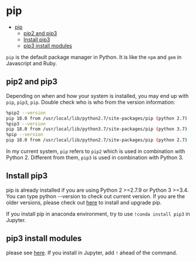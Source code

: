# pip

<!-- TOC -->

- [pip](#pip)
    - [pip2 and pip3](#pip2-and-pip3)
    - [Install pip3](#install-pip3)
    - [pip3 install modules](#pip3-install-modules)

<!-- /TOC -->

`pip` is the default package manager in Python. It is like the `npm` and `gem` in Javascript and Ruby.

## pip2 and pip3

Depending on when and how your system is installed, you may end up with `pip`, `pip3`, `pip`. Double check who is who from the version information:

```bash
%pip2 --version
pip 18.0 from /usr/local/lib/python2.7/site-packages/pip (python 2.7)
%pip3 --version
pip 18.0 from /usr/local/lib/python3.7/site-packages/pip (python 3.7)
%pip --version
pip 18.0 from /usr/local/lib/python2.7/site-packages/pip (python 2.7)
```

In my current system, `pip` refers to `pip2` which is used in combination with Python 2. Different from them, `pip3` is used in combination with Python 3.

## Install pip3

pip is already installed if you are using Python 2 >=2.7.9 or Python 3 >=3.4. You can type python --version to check out current version. If you are the older versions, please check out [here](https://pip.pypa.io/en/stable/installing/) to install and upgrade pip.

If you install pip in anaconda environment, try to use `!conda install pip3` in Jupyter.

## pip3 install modules

please see [here](https://github.com/hupili/python-for-data-and-media-communication-gitbook/blob/master/notes-week-02.md#step-1-pip-install-modules). If you install in Jupyter, add `!` ahead of the command.
